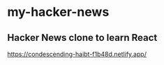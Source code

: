 # my-hacker-news
## Hacker News clone to learn React 
https://condescending-haibt-f1b48d.netlify.app/
